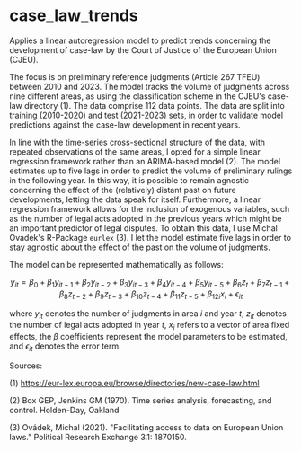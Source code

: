 # case_law_trends

Applies a linear autoregression model to predict trends concerning the development of case-law by the Court of Justice of the European Union (CJEU). 

The focus is on preliminary reference judgments (Article 267 TFEU) between 2010 and 2023. The model tracks the volume of judgments across nine different areas, as using the classification scheme in the CJEU's case-law directory (1). The data comprise 112 data points. The data are split into training (2010-2020) and test (2021-2023) sets, in order to validate model predictions against the case-law development in recent years. 

In line with the time-series cross-sectional structure of the data, with repeated observations of the same areas, I opted for a simple linear regression framework rather than an ARIMA-based model (2). The model estimates up to five lags in order to predict the volume of preliminary rulings in the following year. In this way, it is possible to remain agnostic concerning the effect of the (relatively) distant past on future developments, letting the data speak for itself. Furthermore, a linear regression framework allows for the inclusion of exogenous variables, such as the number of legal acts adopted in the previous years which might be an important predictor of legal disputes. To obtain this data, I use Michal Ovadek's R-Package `eurlex` (3). I let the model estimate five lags in order to stay agnostic about the effect of the past on the volume of judgments.

The model can be represented mathematically as follows:  

```math

y_{it} = \beta_0 + \beta_1 y_{it-1} + \beta_2 y_{it-2} + \beta_3 y_{it-3} + \beta_4 y_{it-4} + \beta_5 y_{it-5} + \beta_6 z_{t} + \beta_7 z_{t-1} + \beta_8 z_{t-2} + \beta_9 z_{t-3} + \beta_{10} z_{t-4} + \beta_11 z_{t-5} + \beta_{12i} x_{i} + \epsilon_{it}

```

where $y_{it}$ denotes the number of judgments in area $i$ and year $t$, $z_{it}$ denotes the number of legal acts adopted in year $t$, $x_{i}$ refers to a vector of area fixed effects, the $\beta$ coefficients represent the model parameters to be estimated, and $\epsilon_{it}$ denotes the error term.

Sources:

(1) https://eur-lex.europa.eu/browse/directories/new-case-law.html

(2) Box GEP, Jenkins GM (1970). Time series analysis, forecasting, and control. Holden-Day, Oakland

(3) Ovádek, Michal (2021). "Facilitating access to data on European Union laws." Political Research Exchange 3.1: 1870150.